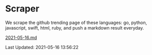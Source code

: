 # Scraper

We scrape the github trending page of these languages: go, python, javascript, swift, html, ruby, and push a markdown result everyday.

[2021-05-16.md](https://github.com/henson/Scraper/blob/master/2021-05-16.md)

Last Updated: 2021-05-16 13:56:22